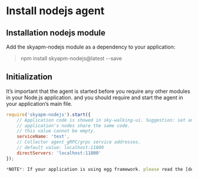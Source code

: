 # Install nodejs agent

## Installation nodejs module
Add the skyapm-nodejs module as a dependency to your application:
> npm install skyapm-nodejs@latest --save

## Initialization
It’s important that the agent is started before you require any other modules in your Node.js application. and you should
require and start the agent in your application’s main file.

```javascript
require('skyapm-nodejs').start({
    // Application code is showed in sky-walking-ui. Suggestion: set an unique name for each application, one
    // application's nodes share the same code.
    // this value cannot be empty.
    serviceName: 'test',
    // Collector agent_gRPC/grpc service addresses.
    // default value: localhost:11800
    directServers: 'localhost:11800'
});

*NOTE*: If your application is using egg framework. please read the [deploy agent in egg framework](how-to-deploy-agent-in-egg-framework.md).
